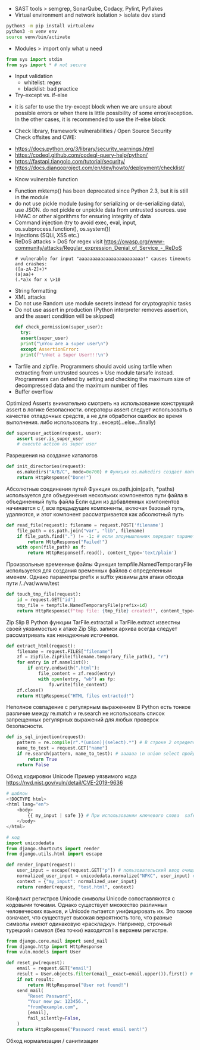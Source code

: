* SAST tools > semgrep,  SonarQube, Codacy, Pylint, Pyflakes
* Virtual environment and network isolation > isolate dev stand

```bash
python3 -m pip install virtualenv
python3 -m venv env
source venv/bin/activate
```

* Modules > import only what u need
```python
from sys import stdin
from sys import * # not secure
```
*  Input validation
   - whitelist: regex
   - blacklist: bad practice
*  Try-except vs. if-else
  - it is safer to use the try-except block when we are unsure about possible errors or when there is little possibility of some error/exception. In the other cases, it is recommended to use the if-else block
*  Check library, framework vulnerabilities / Open Source Security<br>
Check offsites and CWE:
  - https://docs.python.org/3/library/security_warnings.html
  - https://codeql.github.com/codeql-query-help/python/
  - https://fastapi.tiangolo.com/tutorial/security/
  - https://docs.djangoproject.com/en/dev/howto/deployment/checklist/
*  Know vulnerable function
  - Function mktemp() has been deprecated since Python 2.3, but it is still in the module
  - do not use pickle module (using for serializing or de-serializing data), use JSON. do not pickle or unpickle data from untrusted sources. use HMAC or other algorithms for ensuring integrity of data
  - Command injection (try to avoid exec, eval, input, os.subprocess.function(), os.system())
  - Injections (SQLi, XSS etc.)
  - ReDoS attacks > DoS for regex
    visit https://owasp.org/www-community/attacks/Regular_expression_Denial_of_Service_-_ReDoS
    ```
    # vulnerable for input "aaaaaaaaaaaaaaaaaaaaaaaa!" causes timeouts and crashes:
    ([a-zA-Z]+)*
    (a|aa)+
    (.*a)x for x \>10
    ```
  - String formatting
  - XML attacks
  - Do not use Random use module secrets instead for cryptographic tasks
  - Do not use assert in production (Python interpreter removes assertion, and the assert condition will be skipped)
    ```python
    def check_permission(super_user):
      try:
      assert(super_user)
      print("\nYou are a super user\n")
      except AssertionError:
      print(f"\nNot a Super User!!!\n")
    ```
   - Tarfile and zipfile. Programmers should avoid using tarfile when extracting from untrusted sources > Use module tarsafe instead. Programmers can defend by setting and checking the maximum size of decompressed data and the maximum number of files
   - Buffer overflow

Optimized Asserts
внимательно смотреть на использование конструкций assert в логике безопасности. операторы assert следует использовать в качестве отладочных средств, а не для обработки ошибок во время выполнения. либо использовать try...except(...else...finally)
```py
def superuser_action(request, user):
    assert user.is_super_user
    # execute action as super user
```

Разрешения на создание каталогов
```py
def init_directories(request):
    os.makedirs("A/B/C", mode=0o700) # Функция os.makedirs создает папки А B C, в Python > 3.6 только последняя папка C имеет разрешение 700, а остальные папки A и B создаются с разрешением по умолчанию 755
    return HttpResponse("Done!")
```

Абсолютные соединения путей
Функция  os.path.join(path, *paths) используется для объединения нескольких компонентов пути файла в объединенный путь файла
Если один из добавленных компонентов начинается с  /, все предыдущие компоненты, включая базовый путь, удаляются, и этот компонент рассматривается как абсолютный путь
```py
def read_file(request): filename = request.POST['filename']
    file_path = os.path.join("var", "lib", filename)
    if file_path.find(".") != -1: # если злоумышленник передает параметр как /a/b/c.txt то результирующая переменная file_path в строке 3 является абсолютным путем к файлу
        return HttpResponse("Failed!") 
    with open(file_path) as f:
        return HttpResponse(f.read(), content_type='text/plain')
```

Произвольные временные файлы
Функция  tempfile.NamedTemporaryFile используется для создания временных файлов с определенным именем. Однако  параметры prefix и  suffix уязвимы для атаки обхода пути /../var/www/test
```py
def touch_tmp_file(request):
    id = request.GET["id"]
    tmp_file = tempfile.NamedTemporaryFile(prefix=id)
    return HttpResponse(f"tmp file: {tmp_file} created!", content_type="text/plain")
```

Zip Slip
В Python функции  TarFile.extractall и  TarFile.extract известны своей уязвимостью к  атаке Zip Slip. записи архива всегда следует рассматривать как ненадежные источники.
```py
def extract_html(request):
    filename = request.FILES["filename"]
    zf = zipfile.ZipFile(filename.temporary_file_path(), "r")
    for entry in zf.namelist():
        if entry.endswith(".html"):
            file_content = zf.read(entry)
            with open(entry, "wb") as fp:
                fp.write(file_content)
    zf.close()
    return HttpResponse("HTML files extracted!")
```

Неполное совпадение с регулярным выражением
В Python есть тонкое различие между  re.match и  re.search
не использовать список запрещенных регулярных выражений для любых проверок безопасности.
```py
def is_sql_injection(request):
    pattern = re.compile(r".*(union)|(select).*") # В строке 2 определяется шаблон, который соответствует  union или  select для обнаружения возможной SQL-инъекции
    name_to_test = request.GET["name"]
    if re.search(pattern, name_to_test): # aaaaaa \n union select пройдет валидацию
        return True
    return False
```

Обход кодировки Unicode
Пример уязвимого кода https://nvd.nist.gov/vuln/detail/CVE-2019-9636
```py
# шаблон 
<!DOCTYPE html>
<html lang="en">
    <body>
        {{ my_input | safe }} # При использовании ключевого слова  safe переменная не очищается
    </body>
</html>

# код  
import unicodedata
from django.shortcuts import render
from django.utils.html import escape

def render_input(request):
    user_input = escape(request.GET["p"]) # пользовательский ввод очищается  escape
    normalized_user_input = unicodedata.normalize("NFKC", user_input) # очищенный ввод нормализуется с помощью алгоритма NFKC, но если передать %EF%B9%A4 это будет преобразовано в < а %EF%B9%A5 в >
    context = {"my_input": normalized_user_input}
    return render(request, "test.html", context)
```

Конфликт регистров Unicode
символы Unicode сопоставляются с кодовыми точками. Однако существует множество различных человеческих языков, и Unicode пытается унифицировать их. 
Это также означает, что существует высокая вероятность того, что разные символы имеют одинаковую «раскладку». Например, строчный турецкий  ı символ (без точки) находится  I в верхнем регистре. 
```py
from django.core.mail import send_mail
from django.http import HttpResponse
from vuln.models import User

def reset_pw(request):
    email = request.GET["email"]
    result = User.objects.filter(email__exact=email.upper()).first() # злоумышленник может просто передать  foo@mıx.com адрес электронной почты в строке 6, где  i заменяется на турецкий  ı.
    if not result:
        return HttpResponse("User not found!")
    send_mail(
        "Reset Password",
        "Your new pw: 123456.",
        "from@example.com",
        [email],
        fail_silently=False,
    )
    return HttpResponse("Password reset email sent!")
```

Обход нормализации / санитизации
```py
```